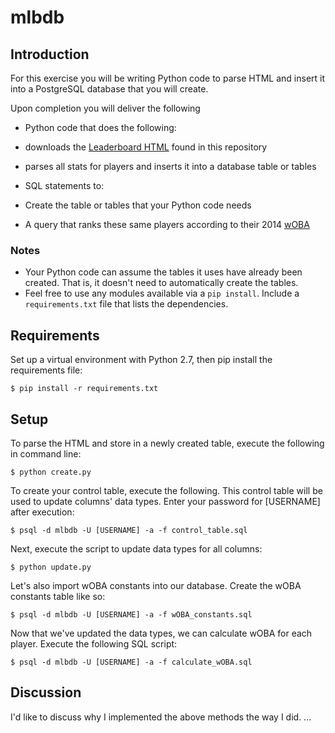# mlbdb

## Introduction

For this exercise you will be writing Python code to parse HTML and insert it into a PostgreSQL database that you will create.

Upon completion you will deliver the following
* Python code that does the following:
 * downloads the [Leaderboard HTML](https://raw.githubusercontent.com/kruser/interview-developer/master/python/leaderboard.html) found in this repository
 * parses all stats for players and inserts it into a database table or tables

* SQL statements to:
 * Create the table or tables that your Python code needs
 * A query that ranks these same players according to their 2014 [wOBA](http://www.fangraphs.com/library/offense/woba/)

### Notes

* Your Python code can assume the tables it uses have already been created. That is, it doesn't need to 
automatically create the tables.
* Feel free to use any modules available via a ```pip install```. Include a ```requirements.txt``` file that
lists the dependencies.

## Requirements
Set up a virtual environment with Python 2.7, then pip install the requirements file:
```
$ pip install -r requirements.txt
```

## Setup
To parse the HTML and store in a newly created table, execute the following in command line:
```
$ python create.py
```
To create your control table, execute the following. This control table will be used to update columns' data types. Enter your password for [USERNAME] after execution:
```
$ psql -d mlbdb -U [USERNAME] -a -f control_table.sql
```
Next, execute the script to update data types for all columns:
```
$ python update.py
```
Let's also import wOBA constants into our database. Create the wOBA constants table like so:
```
$ psql -d mlbdb -U [USERNAME] -a -f wOBA_constants.sql
```
Now that we've updated the data types, we can calculate wOBA for each player. Execute the following SQL script:
```
$ psql -d mlbdb -U [USERNAME] -a -f calculate_wOBA.sql
```

## Discussion
I'd like to discuss why I implemented the above methods the way I did.
...